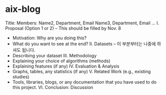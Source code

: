 # aix-blog
Title:
Members: 
 Name2, Department, Email
 Name3, Department, Email …
I. Proposal (Option 1 or 2) – This should be filled by Nov. 8
- Motivation: Why are you doing this?
- What do you want to see at the end?
II. Datasets – 이 부분부터는 나중에 하셔도 됩니다.
- Describing your dataset
III. Methodology
- Explaining your choice of algorithms (methods)
- Explaining features (if any)
IV. Evaluation & Analysis
- Graphs, tables, any statistics (if any)
V. Related Work (e.g., existing studies)
- Tools, libraries, blogs, or any documentation that you have used to do this project.
VI. Conclusion: Discussion
